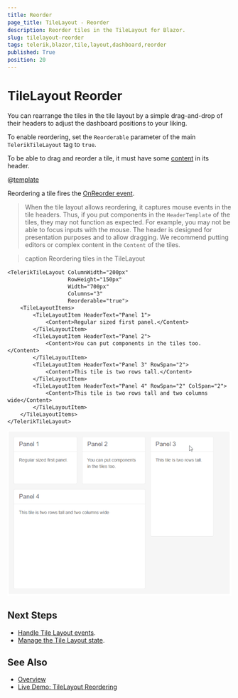 ```yaml
---
title: Reorder
page_title: TileLayout - Reorder
description: Reorder tiles in the TileLayout for Blazor.
slug: tilelayout-reorder
tags: telerik,blazor,tile,layout,dashboard,reorder
published: True
position: 20
---
```


# TileLayout Reorder

You can rearrange the tiles in the tile layout by a simple drag-and-drop of their headers to adjust the dashboard positions to your liking.

To enable reordering, set the `Reorderable` parameter of the main `TelerikTileLayout` tag to `true`.

To be able to drag and reorder a tile, it must have some [content](slug:tilelayout-tile-content) in its header.

@[template](/_contentTemplates/tilelayout/basics.md#resizing-reordering-logic)

Reordering a tile fires the [OnReorder event](slug:tilelayout-events#onreorder).

> When the tile layout allows reordering, it captures mouse events in the tile headers. Thus, if you put components in the `HeaderTemplate` of the tiles, they may not function as expected. For example, you may not be able to focus inputs with the mouse. The header is designed for presentation purposes and to allow dragging. We recommend putting editors or complex content in the `Content` of the tiles.

>caption Reordering tiles in the TileLayout

````RAZOR
<TelerikTileLayout ColumnWidth="200px"
                   RowHeight="150px"
                   Width="700px"
                   Columns="3"
                   Reorderable="true">
    <TileLayoutItems>
        <TileLayoutItem HeaderText="Panel 1">
            <Content>Regular sized first panel.</Content>
        </TileLayoutItem>
        <TileLayoutItem HeaderText="Panel 2">
            <Content>You can put components in the tiles too.</Content>
        </TileLayoutItem>
        <TileLayoutItem HeaderText="Panel 3" RowSpan="2">
            <Content>This tile is two rows tall.</Content>
        </TileLayoutItem>
        <TileLayoutItem HeaderText="Panel 4" RowSpan="2" ColSpan="2">
            <Content>This tile is two rows tall and two columns wide</Content>
        </TileLayoutItem>
    </TileLayoutItems>
</TelerikTileLayout>
````

![reorder tiles](images/tilelayout-reordering-overview.gif)


## Next Steps

* [Handle Tile Layout events](slug:tilelayout-events).
* [Manage the Tile Layout state](slug:tilelayout-state).


## See Also

* [Overview](slug:tilelayout-overview)
* [Live Demo: TileLayout Reordering](https://demos.telerik.com/blazor-ui/tilelayout/reordering)
